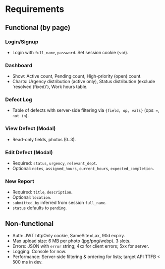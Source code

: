 # Requirements

## Functional (by page)
### Login/Signup
- Login with `full_name`, `password`. Set session cookie (`sid`).

### Dashboard
- Show: Active count, Pending count, High-priority (open) count.
- Charts: Urgency distribution (active only), Status distribution (exclude 'resolved (fixed)'), Work hours table.

### Defect Log
- Table of defects with server-side filtering via `{field, op, vals}` (ops: `=`, `not in`).

### View Defect (Modal)
- Read-only fields, photos (0..3).

### Edit Defect (Modal)
- Required: `status`, `urgency`, `relevant_dept`.
- Optional: `notes`, `assigned_hours`, `current_hours`, `expected_completion`.

### New Report
- Required: `title`, `description`.
- Optional: `location`.
- `submitted_by` inferred from session `full_name`.
- `status` defaults to `pending`.

## Non-functional
- Auth: JWT httpOnly cookie, SameSite=Lax, 90d expiry.
- Max upload size: 6 MB per photo (jpg/png/webp). 3 slots.
- Errors: JSON with `error` string; 4xx for client errors; 5xx for server.
- Logging: Console for now.
- Performance: Server-side filtering & ordering for lists; target API TTFB < 500 ms in dev.


